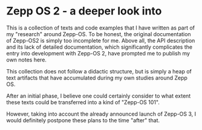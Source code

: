 # Zepp OS 2 - a deeper look into 

This is a collection of texts and code examples that I have written as part of my "research" around Zepp-OS. To be honest, the original documentation of Zepp-OS2 is simply too incomplete for me. Above all, the API description and its lack of detailed documentation, which significantly complicates the entry into development with Zepp-OS 2, have prompted me to publish my own notes here.

This collection does not follow a didactic structure, but is simply a heap of text artifacts that have accumulated during my own studies around Zepp OS.

After an initial phase, I believe one could certainly consider to what extent these texts could be transferred into a kind of "Zepp-OS 101".

However, taking into account the already announced launch of Zepp-OS 3, I would definitely postpone these plans to the time "after" that.
